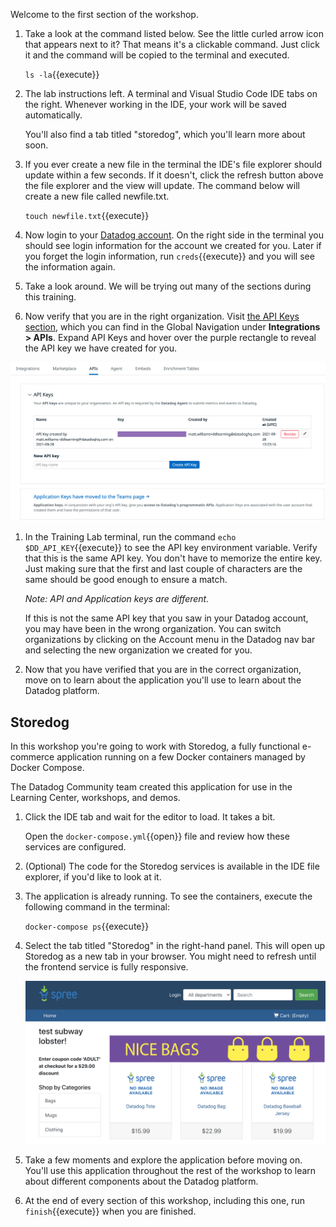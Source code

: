 Welcome to the first section of the workshop.

1. Take a look at the command listed below. See the little curled arrow icon that appears next to it? That means it's a clickable command. Just click it and the command will be copied to the terminal and executed.

    `ls -la`{{execute}}

1. The lab instructions left. A terminal and Visual Studio Code IDE tabs on the right. Whenever working in the IDE, your work will be saved automatically.

    You'll also find a tab titled "storedog", which you'll learn more about soon.

1. If you ever create a new file in the terminal the IDE's file explorer should update within a few seconds. If it doesn't, click the refresh button above the file explorer and the view will update. The command below will create a new file called newfile.txt.

    `touch newfile.txt`{{execute}}

1. Now login to your <a href="https://app.datadoghq.com" target="_datadog">Datadog account</a>. On the right side in the terminal you should see login information for the account we created for you. Later if you forget the login information, run `creds`{{execute}} and you will see the information again.

1. Take a look around. We will be trying out many of the sections during this training.

1. Now verify that you are in the right organization. Visit <a href="https://app.datadoghq.com/account/settings#api" target="_datadog">the API Keys section</a>, which you can find in the Global Navigation under **Integrations > APIs**. Expand API Keys and hover over the purple rectangle to reveal the API key we have created for you.

![API Key in the Datadog App](./assets/api_key_in_datadog.png)

1. In the Training Lab terminal, run the command `echo $DD_API_KEY`{{execute}} to see the API key environment variable. Verify that this is the same API key. You don't have to memorize the entire key. Just making sure that the first and last couple of characters are the same should be good enough to ensure a match.  

    _Note: API and Application keys are different._

    If this is not the same API key that you saw in your Datadog account, you may have been in the wrong organization. You can switch organizations by clicking on the Account menu in the Datadog nav bar and selecting the new organization we created for you.

1. Now that you have verified that you are in the correct organization, move on to learn about the application you'll use to learn about the Datadog platform.

## Storedog

In this workshop you're going to work with Storedog, a fully functional e-commerce application running on a few Docker containers managed by Docker Compose.

The Datadog Community team created this application for use in the Learning Center, workshops, and demos.

1. Click the IDE tab and wait for the editor to load. It takes a bit.

    Open the `docker-compose.yml`{{open}} file and review how these services are configured. 

2. (Optional) The code for the Storedog services is available in the IDE file explorer, if you'd like to look at it.

2. The application is already running. To see the containers, execute the following command in the terminal:

    `docker-compose ps`{{execute}}

3. Select the tab titled "Storedog" in the right-hand panel. This will open up Storedog as a new tab in your browser. You might need to refresh until the frontend service is fully responsive.

    ![Storedog homepage](./assets/storedog_screenshot.png)

4. Take a few moments and explore the application before moving on. You'll use this application throughout the rest of the workshop to learn about different components about the Datadog platform.

5. At the end of every section of this workshop, including this one, run `finish`{{execute}} when you are finished. 

